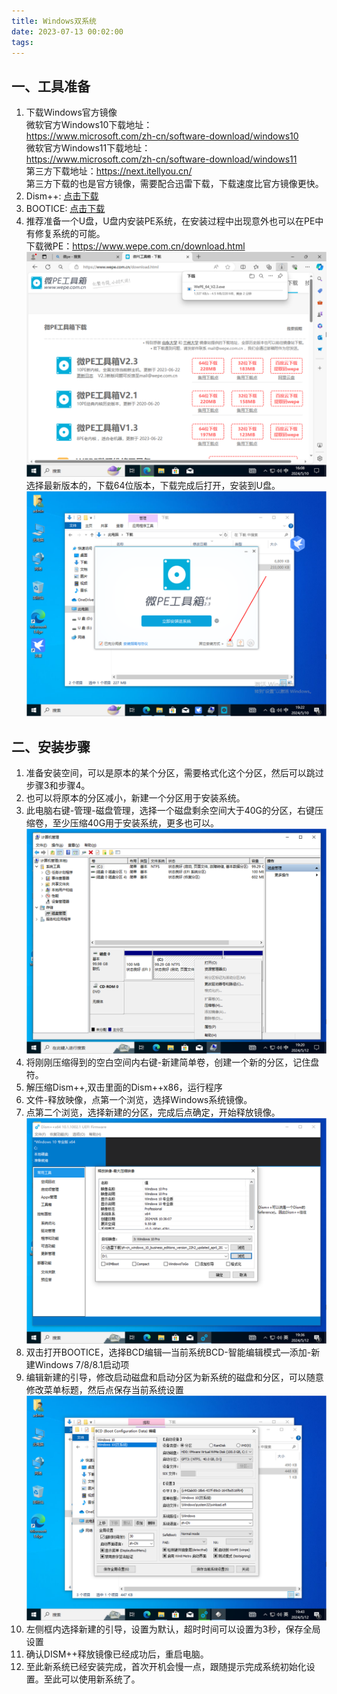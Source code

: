 ```yaml
---
title: Windows双系统
date: 2023-07-13 00:02:00
tags:
---
```

## 一、工具准备  
1. 下载Windows官方镜像  
微软官方Windows10下载地址：  
<https://www.microsoft.com/zh-cn/software-download/windows10>   
微软官方Windows11下载地址：  
<https://www.microsoft.com/zh-cn/software-download/windows11>  
第三方下载地址：<https://next.itellyou.cn/>  
第三方下载的也是官方镜像，需要配合迅雷下载，下载速度比官方镜像更快。
1. Dism++: [点击下载](/images/Dism++.zip)
2. BOOTICE: [点击下载](/images/BOOTICEx64.exe)
3. 推荐准备一个U盘，U盘内安装PE系统，在安装过程中出现意外也可以在PE中有修复系统的可能。   
下载微PE：<https://www.wepe.com.cn/download.html>  
![微PE下载](/images/wepe_download.png)
选择最新版本的，下载64位版本，下载完成后打开，安装到U盘。
![微PE安装](/images/wepe_install_U.png)
## 二、安装步骤
1. 准备安装空间，可以是原本的某个分区，需要格式化这个分区，然后可以跳过步骤3和步骤4。
2. 也可以将原本的分区减小，新建一个分区用于安装系统。
3. 此电脑右键-管理-磁盘管理，选择一个磁盘剩余空间大于40G的分区，右键压缩卷，至少压缩40G用于安装系统，更多也可以。
   ![压缩卷](/images/压缩卷.png)
4. 将刚刚压缩得到的空白空间内右键-新建简单卷，创建一个新的分区，记住盘符。
5. 解压缩Dism++,双击里面的Dism++x86，运行程序
6. 文件-释放映像，点第一个浏览，选择Windows系统镜像。
7. 点第二个浏览，选择新建的分区，完成后点确定，开始释放镜像。
    ![释放映像](/images/释放映像D.png)
8. 双击打开BOOTICE，选择BCD编辑—当前系统BCD-智能编辑模式—添加-新建Windows 7/8/8.1启动项
9. 编辑新建的引导，修改启动磁盘和启动分区为新系统的磁盘和分区，可以随意修改菜单标题，然后点保存当前系统设置
    ![新建引导](/images/引导-双系统.png)
10. 左侧框内选择新建的引导，设置为默认，超时时间可以设置为3秒，保存全局设置
11. 确认DISM++释放镜像已经成功后，重启电脑。
12. 至此新系统已经安装完成，首次开机会慢一点，跟随提示完成系统初始化设置。至此可以使用新系统了。
